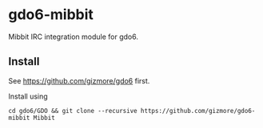 # gdo6-mibbit

Mibbit IRC integration module for gdo6.

## Install

See https://github.com/gizmore/gdo6 first.

Install using

    cd gdo6/GDO && git clone --recursive https://github.com/gizmore/gdo6-mibbit Mibbit
